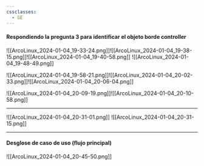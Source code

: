 ```yaml
---
cssclasses:
  - GE
---
```


#### Respondiendo la pregunta 3 para identificar el objeto borde controller
![[ArcoLinux_2024-01-04_19-33-24.png]]![[ArcoLinux_2024-01-04_19-38-15.png]]![[ArcoLinux_2024-01-04_19-40-58.png]]
![[ArcoLinux_2024-01-04_19-48-49.png]]



![[ArcoLinux_2024-01-04_19-58-21.png]]![[ArcoLinux_2024-01-04_20-02-33.png]]![[ArcoLinux_2024-01-04_20-06-04.png]]

![[ArcoLinux_2024-01-04_20-09-19.png]]![[ArcoLinux_2024-01-04_20-10-58.png]]

---
![[ArcoLinux_2024-01-04_20-31-01.png]]
![[ArcoLinux_2024-01-04_20-31-15.png]]

---

#### Desglose de caso de uso (flujo principal)

![[ArcoLinux_2024-01-04_20-45-50.png]]
